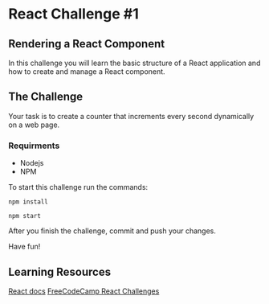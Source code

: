 # React Challenge #1
## Rendering a React Component

In this challenge you will learn the basic structure of a React application and how to create and manage a React component.

## The Challenge
Your task is to create a counter that increments every second dynamically on a web page.


### Requirments
- Nodejs
- NPM

To start this challenge run the commands:
```
npm install

npm start
```

After you finish the challenge, commit and push your changes.

Have fun!

## Learning Resources
[React docs](https://reactjs.org/)
[FreeCodeCamp React Challenges](https://learn.freecodecamp.org/front-end-libraries/react/)

